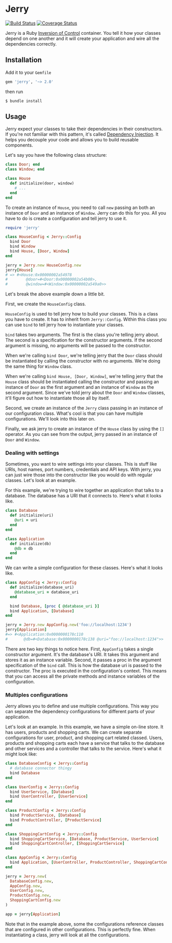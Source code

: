 Jerry
=====

[![Build Status](https://travis-ci.org/beraboris/jerry.svg?branch=master)](https://travis-ci.org/beraboris/jerry)
[![Coverage Status](https://coveralls.io/repos/beraboris/jerry/badge.png)](https://coveralls.io/r/beraboris/jerry)


Jerry is a Ruby
[Inversion of Control](https://en.wikipedia.org/wiki/Inversion_of_control)
container. You tell it how your classes depend on one another and it will create
your application and wire all the dependencies correctly.

Installation
------------

Add it to your `Gemfile`

```ruby
gem 'jerry', '~> 2.0'
```

then run

    $ bundle install

Usage
-----

Jerry expect your classes to take their dependencies in their constructors. If
you're not familiar with this pattern, it's called
[Dependency Injection](https://en.wikipedia.org/wiki/Dependency_injection).
It helps you decouple your code and allows you to build reusable components.

Let's say you have the following class structure:

```ruby
class Door; end
class Window; end

class House
  def initialize(door, window)
    # ...
  end
end
```

To create an instance of `House`, you need to call `new` passing an both an
instance of `Door` and an instance of `Window`. Jerry can do this for you. All
you have to do is create a configuration and tell jerry to use it.

```ruby
require 'jerry'

class HouseConfig < Jerry::Config
  bind Door
  bind Window
  bind House, [Door, Window]
end

jerry = Jerry.new HouseConfig.new
jerry[House]
# => #<House:0x00000002a54978
#        @door=#<Door:0x00000002a54b08>,
#        @window=#<Window:0x00000002a549a0>>
```

Let's break the above example down a little bit.

First, we create the `HouseConfig` class.

`HouseConfig` is used to tell jerry how to build your classes. This is a
class you have to create. It has to inherit from `Jerry::Config`. Within this
class you can use `bind` to tell jerry how to instantiate your classes.

`bind` takes two arguments. The first is the class you're telling jerry about.
The second is a specification for the constructor arguments. If the second
argument is missing, no arguments will be passed to the constructor.

When we're calling `bind Door`, we're telling jerry that the `Door` class should
be instantiated by calling the constructor with no arguments. We're doing the
same thing for `Window` class.

When we're calling `bind House, [Door, Window]`, we're telling jerry that the
`House` class should be instantiated calling the constructor and passing an
instance of `Door` as the first argument and an instance of `Window` as the
second argument. Since we've told jerry about the `Door` and `Window` classes,
it'll figure out how to instantiate those all by itself.

Second, we create an instance of the `Jerry` class passing in an instance of our
configuration class. What's cool is that you can have multiple configurations.
We'll look into this later on.

Finally, we ask jerry to create an instance of the `House` class by using the
`[]` operator. As you can see from the output, jerry passed in an instance of
`Door` and `Window`.

### Dealing with settings

Sometimes, you want to wire settings into your classes. This is stuff like URIs,
host names, port numbers, credentials and API keys. With jerry, you can just
wire those into the constructor like you would do with regular classes. Let's
look at an example.

For this example, we're trying to wire together an application that talks to a
database. The database has a URI that it connects to. Here's what it looks like.

```ruby
class Database
  def initialize(uri)
    @uri = uri
  end
end

class Application
  def initialize(db)
    @db = db
  end
end
```

We can write a simple configuration for these classes. Here's what it looks
like.

```ruby
class AppConfig < Jerry::Config
  def initialize(database_uri)
    @database_uri = database_uri
  end

  bind Database, [proc { @database_uri }]
  bind Application, [Database]
end

jerry = Jerry.new AppConfig.new('foo://localhost:1234')
jerry[Application]
#=> #<Application:0x0000000178c110
#       @db=#<Database:0x0000000178c138 @uri="foo://localhost:1234">>
```

There are two key things to notice here. First, `AppConfig` takes a single
constructor argument. It's the database's URI. It takes this argument and stores
it as an instance variable. Second, it passes a proc in the argument
specification of the `bind` call. This is how the database uri is passed to the
constructor. The proc is executed in the configuration's context. This means
that you can access all the private methods and instance variables of the
configuration.

### Multiples configurations

Jerry allows you to define and use multiple configurations. This way you can
separate the dependency configurations for different parts of your application.

Let's look at an example. In this example, we have a simple on-line store. It
has users, products and shopping carts. We can create separate configurations
for user, product, and shopping cart related classed. Users, products and
shopping carts each have a service that talks to the database and other services
and a controller that talks to the service. Here's what it might look like:

```ruby
class DatabaseConfig < Jerry::Config
  # database connector thingy
  bind Database
end

class UserConfig < Jerry::Config
  bind UserService, [Database]
  bind UserController, [UserService]
end

class ProductConfig < Jerry::Config
  bind ProductService, [Database]
  bind ProductController, [ProductService]
end

class ShoppingCartConfig < Jerry::Config
  bind ShoppingCartService, [Database, ProductService, UserService]
  bind ShoppingCartController, [ShoppingCartService]
end

class AppConfig < Jerry::Config
  bind Application, [UserController, ProductController, ShoppingCartController]
end

jerry = Jerry.new(
  DatabaseConfig.new,
  AppConfig.new,
  UserConfig.new,
  ProductConfig.new,
  ShoppingCartConfig.new
)

app = jerry[Application]
```

Note that in the example above, some the configurations reference classes that
are configured in other configurations. This is perfectly fine. When
instantiating a class, jerry will look at all the configurations.
